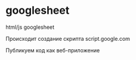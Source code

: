 # googlesheet
html/js googlesheet

Происходит создание скрипта script.google.com

Публикуем код как веб-приложение


